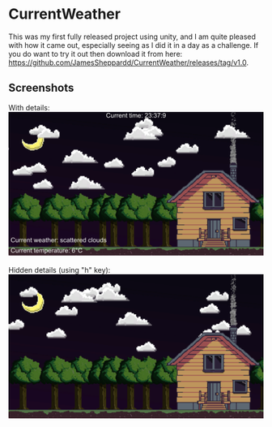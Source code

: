 # CurrentWeather

This was my first fully released project using unity, and I am quite pleased with how it came out, especially seeing as I did it in a day as a challenge. If you do want to try it out then download it from here: https://github.com/JamesSheppardd/CurrentWeather/releases/tag/v1.0.

## Screenshots
With details:
<img src="https://github.com/JamesSheppardd/CurrentWeather/blob/main/Assets/git-photos/photo1.png" />
<br />
<br />
Hidden details (using "h" key):
<img src="https://github.com/JamesSheppardd/CurrentWeather/blob/main/Assets/git-photos/photo2.png" />
